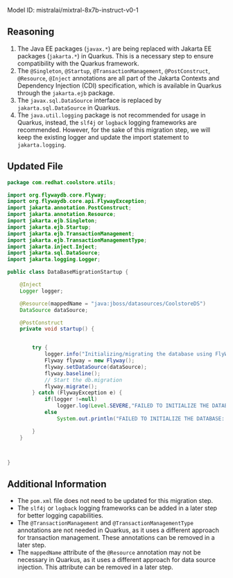 Model ID: mistralai/mixtral-8x7b-instruct-v0-1

## Reasoning

1. The Java EE packages (`javax.*`) are being replaced with Jakarta EE packages (`jakarta.*`) in Quarkus. This is a necessary step to ensure compatibility with the Quarkus framework.
2. The `@Singleton`, `@Startup`, `@TransactionManagement`, `@PostConstruct`, `@Resource`, `@Inject` annotations are all part of the Jakarta Contexts and Dependency Injection (CDI) specification, which is available in Quarkus through the `jakarta.ejb` package.
3. The `javax.sql.DataSource` interface is replaced by `jakarta.sql.DataSource` in Quarkus.
4. The `java.util.logging` package is not recommended for usage in Quarkus, instead, the `slf4j` or `logback` logging frameworks are recommended. However, for the sake of this migration step, we will keep the existing logger and update the import statement to `jakarta.logging`.

## Updated File

```java
package com.redhat.coolstore.utils;

import org.flywaydb.core.Flyway;
import org.flywaydb.core.api.FlywayException;
import jakarta.annotation.PostConstruct;
import jakarta.annotation.Resource;
import jakarta.ejb.Singleton;
import jakarta.ejb.Startup;
import jakarta.ejb.TransactionManagement;
import jakarta.ejb.TransactionManagementType;
import jakarta.inject.Inject;
import jakarta.sql.DataSource;
import jakarta.logging.Logger;

public class DataBaseMigrationStartup {

    @Inject
    Logger logger;

    @Resource(mappedName = "java:jboss/datasources/CoolstoreDS")
    DataSource dataSource;

    @PostConstruct
    private void startup() {


        try {
            logger.info("Initializing/migrating the database using FlyWay");
            Flyway flyway = new Flyway();
            flyway.setDataSource(dataSource);
            flyway.baseline();
            // Start the db.migration
            flyway.migrate();
        } catch (FlywayException e) {
            if(logger !=null)
                logger.log(Level.SEVERE,"FAILED TO INITIALIZE THE DATABASE: " + e.getMessage(),e);
            else
                System.out.println("FAILED TO INITIALIZE THE DATABASE: " + e.getMessage() + " and injection of logger doesn't work");

        }
    }



}
```

## Additional Information

* The `pom.xml` file does not need to be updated for this migration step.
* The `slf4j` or `logback` logging frameworks can be added in a later step for better logging capabilities.
* The `@TransactionManagement` and `@TransactionManagementType` annotations are not needed in Quarkus, as it uses a different approach for transaction management. These annotations can be removed in a later step.
* The `mappedName` attribute of the `@Resource` annotation may not be necessary in Quarkus, as it uses a different approach for data source injection. This attribute can be removed in a later step.